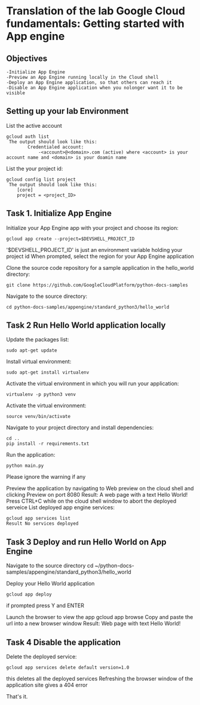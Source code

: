 # Translation of the lab Google Cloud fundamentals: Getting started with App engine

## Objectives
    -Initialize App Engine
    -Preview an App Engine running locally in the Cloud shell
    -Deploy an App Engine application, so that others can reach it
    -Disable an App Engine application when you nolonger want it to be visible

## Setting up your lab Environment

List the active account 

    gcloud auth list
     The output should look like this:
            Credentialed account:
                -<account>@<domain>.com (active) where <account> is your account name and <domain> is your doamin name

List the your project id:

    gcloud config list project
     The output should look like this:
        [core]
        project = <project_ID>
    

## Task 1. Initialize App Engine

Initialize your App Engine app with your project and choose its region:

    gcloud app create --project=$DEVSHELL_PROJECT_ID 

'$DEVSHELL_PROJECT_ID' is just an environment variable holding your project id
When prompted, select the region for your App Engine application

Clone the source code repository for a sample application in the hello_world directory:

    git clone https://github.com/GoogleCloudPlatform/python-docs-samples

Navigate to the source directory:

    cd python-docs-samples/appengine/standard_python3/hello_world

## Task 2 Run Hello World application locally

Update the packages list:

    sudo apt-get update

Install virtual environment:

    sudo apt-get install virtualenv

Activate the virtual environment in which you will run your application:

    virtualenv -p python3 venv

Activate the virtual environment:

    source venv/bin/activate

Navigate to your project directory and install dependencies:

    cd ..
    pip install -r requirements.txt

Run the application:

    python main.py
Please ignore the warning if any

Preview the application by navigating to Web preview on the cloud shell and clicking Preview on port 8080
Result: A web page with a text Hello World!
Press CTRL+C while on the cloud shell window to abort the deployed serveice
List deployed app engine services:

    gcloud app services list
    Result No services deployed

## Task 3 Deploy and run Hello World on App Engine

Navigate to the source directory
    cd ~/python-docs-samples/appengine/standard_python3/hello_world

Deploy your Hello World application

    gcloud app deploy
if prompted press Y and ENTER

Launch the browser to view the app
    gcloud app browse
    Copy and paste the url into a new browser window
    Result: Web page with text Hello World!

## Task 4 Disable the application
Delete the deployed service:

    gcloud app services delete default version=1.0

this deletes all the deployed services
Refreshing the browser window of the application site gives a 404 error

That's it.



